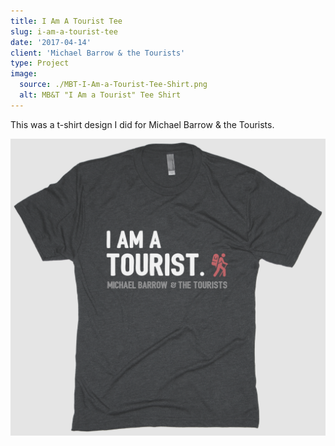 ```yaml
---
title: I Am A Tourist Tee
slug: i-am-a-tourist-tee
date: '2017-04-14'
client: 'Michael Barrow & the Tourists'
type: Project
image:
  source: ./MBT-I-Am-a-Tourist-Tee-Shirt.png
  alt: MB&T "I Am a Tourist" Tee Shirt
---
```


This was a t-shirt design I did for Michael Barrow & the Tourists.

![MB&T "I Am a Tourist" Tee Shirt](./MBT-I-Am-a-Tourist-Tee-Shirt.png)
